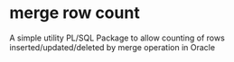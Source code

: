 # merge row count
A simple utility PL/SQL Package to allow counting of rows inserted/updated/deleted by merge operation in Oracle
